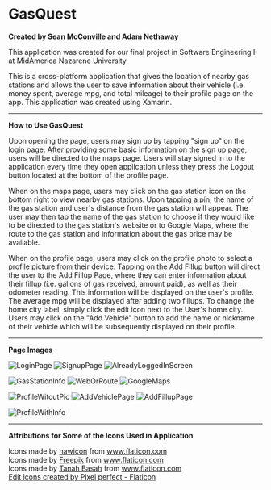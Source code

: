 # GasQuest
**Created by Sean McConville and Adam Nethaway**

This application was created for our final project in Software Engineering II at MidAmerica Nazarene University

This is a cross-platform application that gives the location of nearby gas stations and allows the user to save information about their vehicle (i.e. money spent, average mpg, and total mileage) to their profile page on the app. This application was created using Xamarin. 

---

**How to Use GasQuest**

Upon opening the page, users may sign up by tapping "sign up" on the login page. After providing some basic information on the sign up page, users will be directed to the maps page. Users will stay signed in to the application every time they open application unless they press the Logout button located at the bottom of the profile page.

When on the maps page, users may click on the gas station icon on the bottom right to view nearby gas stations. Upon tapping a pin, the name of the gas station and user's distance from the gas station will appear. The user may then tap the name of the gas station to choose if they would like to be directed to the gas station's website or to Google Maps, where the route to the gas station and information about the gas price may be available.

When on the profile page, users may click on the profile photo to select a profile picture from their device. Tapping on the Add Fillup button will direct the user to the Add Fillup Page, where they can enter information about their fillup (i.e. gallons of gas received, amount paid), as well as their odometer reading. This information will be displayed on the user's profile. The average mpg will be displayed after adding two fillups. To change the home city label, simply click the edit icon next to the User's home city. Users may click on the "Add Vehicle" button to add the name or nickname of their vehicle which will be subsequently displayed on their profile.

---
**Page Images**

![LoginPage](https://user-images.githubusercontent.com/64273536/165136151-afffbf51-a143-4e67-888c-fbace97798e5.PNG)
![SignupPage](https://user-images.githubusercontent.com/64273536/165136173-347f8d36-2915-4856-9947-122e58587ec2.PNG)
![AlreadyLoggedInScreen](https://user-images.githubusercontent.com/64273536/165136186-b0c059ef-c829-4603-8944-098e551d8e16.PNG)

![GasStationInfo](https://user-images.githubusercontent.com/64273536/165136213-90a45340-4934-4dde-9643-2193b69c22fd.PNG)
![WebOrRoute](https://user-images.githubusercontent.com/64273536/165136227-c6230dae-9e57-45e7-b757-62c316544589.PNG)
![GoogleMaps](https://user-images.githubusercontent.com/64273536/165136241-32ff6c08-e840-4910-b749-5b53c43e0ce5.PNG)

![ProfileWitoutPic](https://user-images.githubusercontent.com/64273536/165136283-f0a15c6a-c79b-4225-9642-f06c8169940e.PNG)
![AddVehiclePage](https://user-images.githubusercontent.com/64273536/165136421-61587808-3d98-43f8-b7a9-631209ff55ac.PNG)
![AddFillupPage](https://user-images.githubusercontent.com/64273536/165136436-dafc8f67-b2c1-4f61-a7d9-5392bd6637a5.PNG)

![ProfileWithInfo](https://user-images.githubusercontent.com/64273536/165136288-89384004-5869-4d5d-a391-cb37c2a48aa2.PNG)

---

**Attributions for Some of the Icons Used in Application**

<div>Icons made by <a href="https://www.flaticon.com/authors/nawicon" title="nawicon">nawicon</a> from <a href="https://www.flaticon.com/" title="Flaticon">www.flaticon.com</a></div><div>Icons made by <a href="https://www.freepik.com" title="Freepik">Freepik</a> from <a href="https://www.flaticon.com/" title="Flaticon">www.flaticon.com</a></div><div>Icons made by <a href="https://www.flaticon.com/authors/tanah-basah" title="Tanah Basah">Tanah Basah</a> from <a href="https://www.flaticon.com/" title="Flaticon">www.flaticon.com</a></div>
<a href="https://www.flaticon.com/free-icons/edit" title="edit icons">Edit icons created by Pixel perfect - Flaticon</a>
